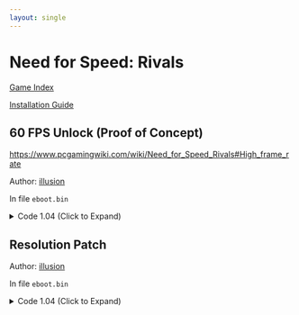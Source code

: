 ```yaml
---
layout: single
---
```


# Need for Speed: Rivals

[Game Index](/patch/#ps4)

[Installation Guide](/install-instructions/)

## 60 FPS Unlock (Proof of Concept)

https://www.pcgamingwiki.com/wiki/Need_for_Speed_Rivals#High_frame_rate

Author: [illusion](https://twitter.com/illusion0002)

In file `eboot.bin`

<details>
<summary>Code 1.04 (Click to Expand)</summary>

{% highlight yml %}
- game: "Need for Speed: Rivals"
  app_ver: "01.04"
  patch_ver: "1.0"
  name: "60 FPS Unlock (Proof of Concept)"
  author: "illusion"
  note: "\nGame can now be run at any FPS without slow down or speedups, although logics are still borked."
  arch: generic_orbis
  enabled: False
  patch_list:
        - [ bytes, 0x494B83, "48 B2 01" ]
        - [ bytes, 0x5F6906, "48 E8 94 0D 91 01" ]
        - [ bytes, 0x1F076A0, "41 C7 46 28 00 00 70 42 C4 81 7A 10 46 28 C3" ]
{% endhighlight %}

</details>

## Resolution Patch

Author: [illusion](https://twitter.com/illusion0002)

In file `eboot.bin`

<details>
<summary>Code 1.04 (Click to Expand)</summary>

{% highlight yml %}
- game: "Need for Speed: Rivals"
  app_ver: "01.04"
  patch_ver: "1.0"
  name: "Resolution Patch"
  author: "illusion"
  arch: generic_orbis
  enabled: False
  patch_list:
        # Render.ResolutionScale
        - [ lef32, 0x5CF1CD, 0.67 ]
{% endhighlight %}

</details>
